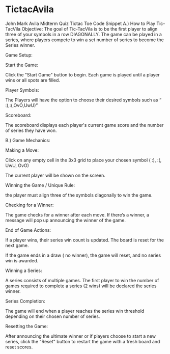 # TictacAvila
John Mark Avila Midterm Quiz Tictac Toe Code Snippet
A.) How to Play Tic-TacVila
Objective:
The goal of Tic-TacVila is to be the first player to align three of your symbols in a row DIAGONALLY. The game can be played in a series, where players compete to win a set number of series to become the Series  winner.

Game Setup:

Start the Game:

Click the "Start Game" button to begin. Each game is played until a player wins or all spots are filled.

Player Symbols:

The Players will have the option to choose their desired symbols such as “ :),:(,OvO,UwU)”

Scoreboard:

The scoreboard displays each player's current game score and the number of series they have won.

B.) Game Mechanics:

Making a Move:

Click on any empty cell in the 3x3 grid to place your chosen symbol ( :), :(, UwU, OvO)

The current player will be shown on the screen.

Winning the Game / Unique Rule:

the player must align three of the symbols diagonally to win the game.

Checking for a Winner:

The game checks for a winner after each move. If there’s a winner, a message will pop up announcing the winner of the game.

End of Game Actions:

If a player wins, their series win count is updated. The board is reset for the next game.

If the game ends in a draw ( no winner), the game will reset, and no series win is awarded.

Winning a Series:

A series consists of multiple games. The first player to win the number of games required to complete a series (2 wins) will be declared the series winner.

Series Completion:

The game will end when a player reaches the series win threshold depending on their chosen number of series. 

Resetting the Game:

After announcing the ultimate winner or if players choose to start a new series, click the "Reset" button to restart the game with a fresh board and reset scores.
